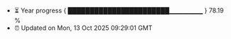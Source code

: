 - ⏳ Year progress { ███████████████████████▁▁▁▁▁▁▁ } 78.19 %
- ⏰ Updated on Mon, 13 Oct 2025 09:29:01 GMT

